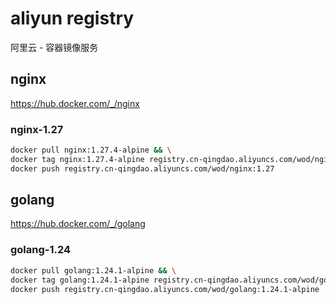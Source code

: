 # aliyun registry

阿里云 - 容器镜像服务

## nginx

<https://hub.docker.com/_/nginx>

### nginx-1.27

```bash
docker pull nginx:1.27.4-alpine && \
docker tag nginx:1.27.4-alpine registry.cn-qingdao.aliyuncs.com/wod/nginx:1.27 && \
docker push registry.cn-qingdao.aliyuncs.com/wod/nginx:1.27
```

## golang

<https://hub.docker.com/_/golang>

### golang-1.24

```bash
docker pull golang:1.24.1-alpine && \
docker tag golang:1.24.1-alpine registry.cn-qingdao.aliyuncs.com/wod/golang:1.24.1-alpine && \
docker push registry.cn-qingdao.aliyuncs.com/wod/golang:1.24.1-alpine
```

